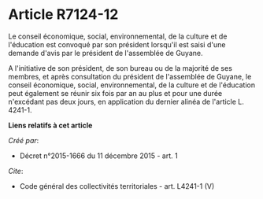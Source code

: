 # Article R7124-12

Le conseil économique, social, environnemental, de la culture et de l'éducation est convoqué par son président lorsqu'il est
saisi d'une demande d'avis par le président de l'assemblée de Guyane. 

A l'initiative de son président, de son bureau ou de la majorité de ses membres, et après consultation du président de
l'assemblée de Guyane, le conseil économique, social, environnemental, de la culture et de l'éducation peut également se
réunir six fois par an au plus et pour une durée n'excédant pas deux jours, en application du dernier alinéa de l'article L.
4241-1.

**Liens relatifs à cet article**

_Créé par_:

  - Décret n°2015-1666 du 11 décembre 2015 - art. 1

_Cite_:

  - Code général des collectivités territoriales - art. L4241-1 (V)

